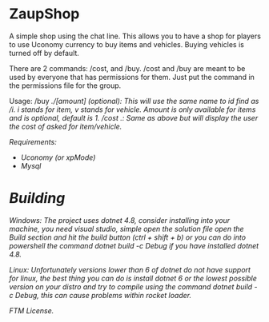 # ZaupShop
A simple shop using the chat line. This allows you to have a shop for players to use Uconomy currency to buy items and vehicles. Buying vehicles is turned off by default.

There are 2 commands: /cost, and /buy.
/cost and /buy are meant to be used by everyone that has permissions for them. Just put the command in the permissions file for the group.

Usage:
/buy <i or v>.<item name or id>/[amount] (optional): This will use the same name to id find as /i. i stands for item, v stands for vehicle.  Amount is only available for items and is optional, default is 1.
/cost <i or v>.<item name or id>: Same as above but will display the user the cost of asked for item/vehicle.

Requirements:
- Uconomy (or xpMode)
- Mysql

# Building

*Windows*: The project uses dotnet 4.8, consider installing into your machine, you need visual studio, simple open the solution file open the Build section and hit the build button (ctrl + shift + b) or you can do into powershell the command dotnet build -c Debug if you have installed dotnet 4.8.

*Linux*: Unfortunately versions lower than 6 of dotnet do not have support for linux, the best thing you can do is install dotnet 6 or the lowest possible version on your distro and try to compile using the command dotnet build -c Debug, this can cause problems within rocket loader.

FTM License.

